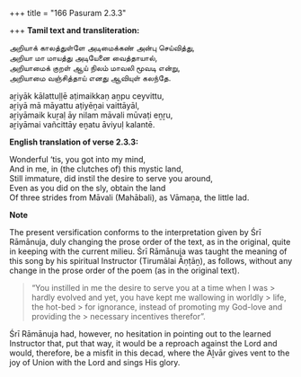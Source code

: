 +++
title = "166 Pasuram 2.3.3"

+++
**Tamil text and transliteration:**

அறியாக் காலத்துள்ளே அடிமைக்கண் அன்பு செய்வித்து,  
அறியா மா மாயத்து அடியேனை வைத்தாயால்,  
அறியாமைக் குறள் ஆய் நிலம் மாவலி மூவடி என்று,  
அறியாமை வஞ்சித்தாய் எனது ஆவியுள் கலந்தே.

aṟiyāk kālattuḷḷē aṭimaikkaṇ aṉpu ceyvittu,  
aṟiyā mā māyattu aṭiyēṉai vaittāyāl,  
aṟiyāmaik kuṟaḷ āy nilam māvali mūvaṭi eṉṟu,  
aṟiyāmai vañcittāy eṉatu āviyuḷ kalantē.

**English translation of verse 2.3.3:**

Wonderful ‘tis, you got into my mind,  
And in me, in (the clutches of) this mystic land,  
Still immature, did instil the desire to serve you around,  
Even as you did on the sly, obtain the land  
Of three strides from Māvali (Mahābali), as Vāmaṉa, the little lad.

**Note**

The present versification conforms to the interpretation given by Śrī Rāmānuja, duly changing the prose order of the text, as in the original, quite in keeping with the current milieu. Śrī Rāmānuja was taught the meaning of this song by his spiritual Instructor (Tirumālai Āṇṭāṉ), as follows, without any change in the prose order of the poem (as in the original text).

> “You instilled in me the desire to serve you at a time when I was > hardly evolved and yet, you have kept me wallowing in worldly > life, the hot-bed > for ignorance, instead of promoting my God-love and providing the > necessary incentives therefor”.

Śrī Rāmānuja had, however, no hesitation in pointing out to the learned Instructor that, put that way, it would be a reproach against the Lord and would, therefore, be a misfit in this decad, where the Āḻvār gives vent to the joy of Union with the Lord and sings His glory.



